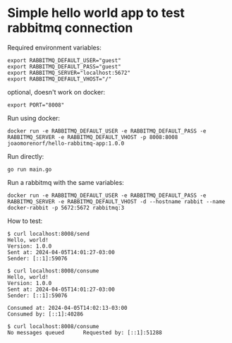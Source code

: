 # Simple hello world app to test rabbitmq connection

Required environment variables:
```shell
export RABBITMQ_DEFAULT_USER="guest"
export RABBITMQ_DEFAULT_PASS="guest"
export RABBITMQ_SERVER="localhost:5672"
export RABBITMQ_DEFAULT_VHOST="/"
```

optional, doesn't work on docker:
```shell
export PORT="8008"
```

Run using docker:
```shell
docker run -e RABBITMQ_DEFAULT_USER -e RABBITMQ_DEFAULT_PASS -e RABBITMQ_SERVER -e RABBITMQ_DEFAULT_VHOST -p 8008:8008 joaomorenorf/hello-rabbitmq-app:1.0.0
```

Run directly:
```shell
go run main.go
```

Run a rabbitmq with the same variables:
```shell
docker run -e RABBITMQ_DEFAULT_USER -e RABBITMQ_DEFAULT_PASS -e RABBITMQ_SERVER -e RABBITMQ_DEFAULT_VHOST -d --hostname rabbit --name docker-rabbit -p 5672:5672 rabbitmq:3
```

How to test:
```shell
$ curl localhost:8008/send
Hello, world!
Version: 1.0.0
Sent at: 2024-04-05T14:01:27-03:00
Sender: [::1]:59076

$ curl localhost:8008/consume
Hello, world!
Version: 1.0.0
Sent at: 2024-04-05T14:01:27-03:00
Sender: [::1]:59076

Consumed at: 2024-04-05T14:02:13-03:00
Consumed by: [::1]:40286

$ curl localhost:8008/consume
No messages queued      Requested by: [::1]:51288
```
